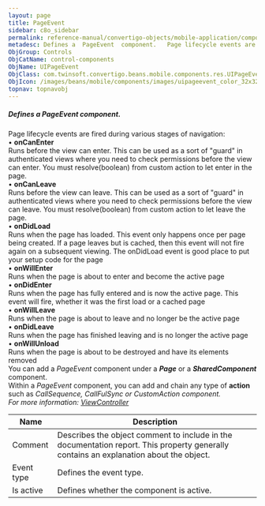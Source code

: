 ```yaml
---
layout: page
title: PageEvent
sidebar: c8o_sidebar
permalink: reference-manual/convertigo-objects/mobile-application/components/control-components/pageevent/
metadesc: Defines a  PageEvent  component.   Page lifecycle events are fired during various stages of navigation   •  onCanEnter  Runs before the view can enter
ObjGroup: Controls
ObjCatName: control-components
ObjName: UIPageEvent
ObjClass: com.twinsoft.convertigo.beans.mobile.components.res.UIPageEvent
ObjIcon: /images/beans/mobile/components/images/uipageevent_color_32x32.png
topnav: topnavobj
---
```

##### Defines a <i>PageEvent</i> component. <br/>

 Page lifecycle events are fired during various stages of navigation:<br/>
 • <b>onCanEnter</b><br>Runs before the view can enter. This can be used as a sort of "guard" in authenticated views where you need to check permissions before the view can enter. You must resolve(boolean) from custom action to let enter in the page.<br/>
 • <b>onCanLeave</b><br>Runs before the view can leave. This can be used as a sort of "guard" in authenticated views where you need to check permissions before the view can leave. You must resolve(boolean) from custom action to let leave the page.<br/>
 • <b>onDidLoad</b><br>Runs when the page has loaded. This event only happens once per page being created. If a page leaves but is cached, then this event will not fire again on a subsequent viewing. The onDidLoad event is good place to put your setup code for the page<br/>
 • <b>onWillEnter</b><br>Runs when the page is about to enter and become the active page<br/>
 • <b>onDidEnter</b><br>Runs when the page has fully entered and is now the active page. This event will fire, whether it was the first load or a cached page<br/>
 • <b>onWillLeave</b><br>Runs when the page is about to leave and no longer be the active page<br/>
 • <b>onDidLeave</b><br>Runs when the page has finished leaving and is no longer the active page<br/>
 • <b>onWillUnload</b><br>Runs when the page is about to be destroyed and have its elements removed<br/>
 You can add a <i>PageEvent</i> component under a <b><i>Page</i></b> or a <b><i>SharedComponent</i></b> component.<br> Within a <i>PageEvent</i> component, you can add and chain any type of <b>action</b> such as <i>CallSequence<i>, <i>CallFulSync<i> or <i>CustomAction<i> component.<br/>
For more information: <a href='https://ionicframework.com/docs/v3/api/navigation/ViewController/' target='_blank'>ViewController</a>   

Name | Description 
--- | ---
Comment | Describes the object comment to include in the documentation report.  This property generally contains an explanation about the object. 
Event type | Defines the event type.  
Is active | Defines whether the component is active. 

